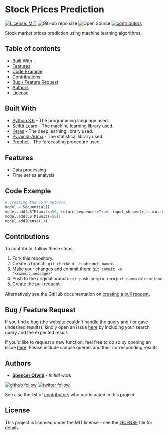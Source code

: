 # Stock Prices Prediction

[![License: MIT](https://img.shields.io/badge/License-MIT-blue.svg)](https://opensource.org/licenses/MIT) 
![GitHub repo size](https://img.shields.io/github/repo-size/SpencerOfwiti/stock-prices-prediction.svg)
![Open Source](https://badges.frapsoft.com/os/v1/open-source.svg?v=103)
[![contributors](https://img.shields.io/github/contributors/SpencerOfwiti/stock-prices-prediction.svg)](https://github.com/SpencerOfwiti/stock-prices-prediction/contributors)

Stock market prices prediction using machine learning algorithms.

## Table of contents
* [Built With](#built-with)
* [Features](#features)
* [Code Example](#code-example)
* [Contributions](#contributions)
* [Bug / Feature Request](#bug--feature-request)
* [Authors](#authors)
* [License](#license)

## Built With
* [Python 3.6](https://www.python.org/) - The programming language used.
* [SciKit Learn](https://scikit-learn.org/stable/) - The machine learning library used.
* [Keras](https://www.tensorflow.org/) - The deep learning library used.
* [Pyramid-Arima](https://pypi.org/project/pyramid-arima/) - The statistical library used.
* [Prophet](https://facebook.github.io/prophet/) - The forecasting procedure used.

## Features

- Data processing
- Time series analysis

## Code Example

```python
# creating the LSTM network
model = Sequential()
model.add(LSTM(units=50, return_sequences=True, input_shape=(x_train.shape[1], 1)))
model.add(LSTM(units=50))
model.add(Dense(1))
```

## Contributions

To contribute, follow these steps:

1. Fork this repository.
2. Create a branch: `git checkout -b <branch_name>`.
3. Make your changes and commit them: `git commit -m '<commit_message>'`
4. Push to the original branch: `git push origin <project_name>/<location>`
5. Create the pull request.

Alternatively see the GitHub documentation on [creating a pull request](https://help.github.com/en/github/collaborating-with-issues-and-pull-requests/creating-a-pull-request).


## Bug / Feature Request

If you find a bug (the website couldn't handle the query and / or gave undesired results), kindly open an issue [here](https://github.com/SpencerOfwiti/stock-prices-prediction/issues/new) by including your search query and the expected result.

If you'd like to request a new function, feel free to do so by opening an issue [here](https://github.com/SpencerOfwiti/stock-prices-prediction/issues/new). Please include sample queries and their corresponding results.

## Authors

* **[Spencer Ofwiti](https://github.com/SpencerOfwiti)** - *Initial work* 
    
[![github follow](https://img.shields.io/github/followers/SpencerOfwiti?label=Follow_on_GitHub)](https://github.com/SpencerOfwiti)
[![twitter follow](https://img.shields.io/twitter/follow/SpencerOfwiti?style=social)](https://twitter.com/SpencerOfwiti)

See also the list of [contributors](https://github.com/SpencerOfwiti/stock-prices-prediction/contributors) who participated in this project.

## License

This project is licensed under the MIT license - see the [LICENSE](LICENSE) file for details
